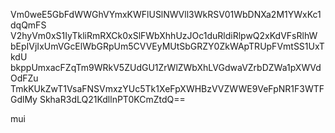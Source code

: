Vm0weE5GbFdWWGhVYmxKWFlUSlNWVll3WkRSV01WbDNXa2M1YWxKc1dqQmFS
V2hyVm0xS1IyTkliRmRXCk0xSlFWbXhhUzJOc1duRldiRlpwQ2xKdVFsRlhW
bEpIVjIxUmVGcElWbGRpUm5CVVEyMUtSbGRZY0ZkWApTRUpFVmtSS1UxTkdU
bkppUmxacFZqTm9WRkV5ZUdGU1ZrWlZWbXhLVGdwaVZrbDZWa1pXWVdOdFZu
TmkKUkZwT1VsaFNSVmxzYUc5Tk1XeFpXWHBzVVZWWE9VeFpNR1F3WTFGdlMy
SkhaR3dLQ21KdllnPT0KCmZtdQ==

mui
